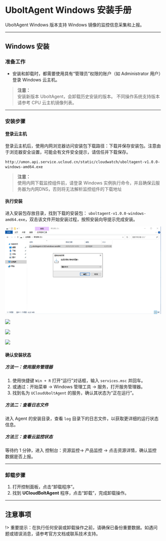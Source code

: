 
# UboltAgent Windows 安装手册

UboltAgent Windows 版本支持 Windows 镜像的监控信息采集和上报。

---

## Windows 安装

### 准备工作

- 安装和卸载时，都需要使用具有“管理员”权限的账户（如 Administrator 用户）登录 Windows 云主机。
> **注意：**  
> 安装新版本 UboltAgent，会卸载历史安装的版本。
> 不同操作系统支持版本请参考 CPU 云主机镜像列表。
---

### 安装步骤

#### 登录云主机

登录云主机后，使用内网浏览器访问安装包下载路径：下载并保存安装包。注意由于浏览器安全设置，可能会有文件安全提示，请信任并下载保存。

```
http://umon.api.service.ucloud.cn/static/cloudwatch/uboltagent-v1.0.0-windows-amd64.exe
```
> **注意：**  
> 使用内网下载监控组件前，请登录 Windows 实例执行命令，并且确保云服务器为内网DNS，否则将无法解析监控组件的下载地址
#### 执行安装

进入安装包存放目录，找到下载的安装包：  `uboltagent-v1.0.0-windows-amd64.exe`，双击该文件开始安装过程，按照安装向导提示完成安装。

![](images\Windows安装向导-1.PNG)

![](D:\Documents\GitHub\cloudwatch\images\Windows安装向导-2.PNG)

![](D:\Documents\GitHub\cloudwatch\images\Windows安装向导-3.PNG)

![](D:\Documents\GitHub\cloudwatch\images\Windows安装向导-4.PNG)

#### 确认安装状态

##### 方法一：使用服务管理器

1. 使用快捷键 `Win + R` 打开“运行”对话框，输入 `services.msc` 并回车。
2. 或通过：开始菜单 -> Windows 管理工具 -> 服务，打开服务管理器。
3. 找到名为 `UCloudUboltAgent`  的服务，确认其状态为“正在运行”。

##### 方法二：查看日志文件

进入 Agent 的安装目录，查看 `log` 目录下的日志文件，以获取更详细的运行状态信息。

##### 方法三：查看云监控状态

等待约 1 分钟，进入 控制台：资源监控-> 产品监控 -> 点击资源详情，确认监控数据是否上报。

---

### 卸载步骤

1. 打开控制面板，点击“卸载程序”。
2. 找到 **UCloudBoltAgent** 程序，点击“卸载”，完成卸载操作。

---

## 注意事项
!> 重要提示：在执行任何安装或卸载操作之前，请确保已备份重要数据。如遇问题或错误消息，请参考官方文档或联系技术支持。

